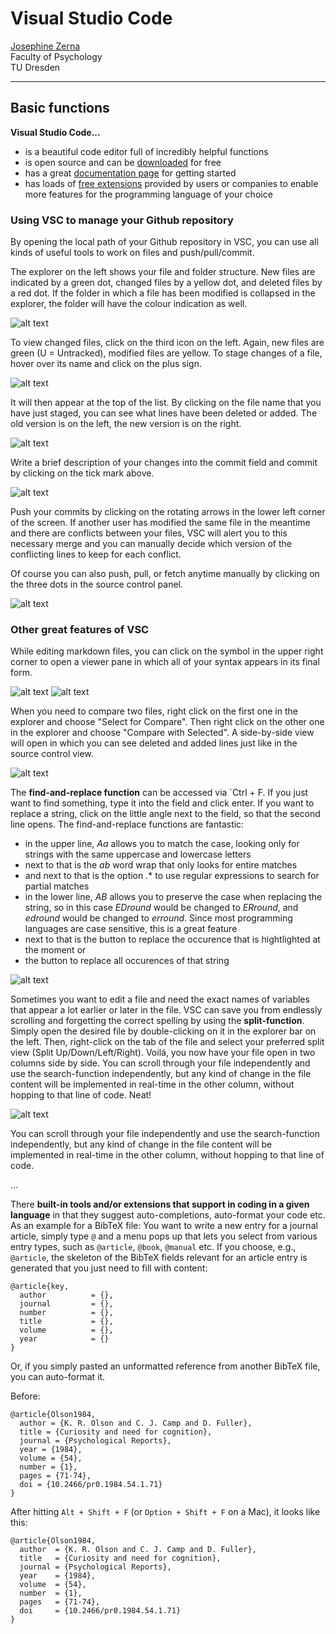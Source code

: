 # Visual Studio Code

[Josephine Zerna](mailto:josephine.zerna@tu-dresden.de)<br>
Faculty of Psychology<br>
TU Dresden

---

<!-- AS: I am not sure whether this manual is best located under Analysis/Software/ because we also use this tool for, e.g., writing articles, editing BibTeX files etc. https://tenor.com/view/we-can-discuss-that-we-can-talk-about-it-discussion-star-talk-gif-star-talk-radio-show-gif-13496462 -->   

## Basic functions

**Visual Studio Code...**

* is a beautiful code editor full of incredibly helpful functions
* is open source and can be [downloaded](https://code.visualstudio.com/download) for free
* has a great [documentation page](https://code.visualstudio.com/docs) for getting started
* has loads of [free extensions](https://marketplace.visualstudio.com/VSCode) provided by users or companies to enable more features for the programming language of your choice

### Using VSC to manage your Github repository

By opening the local path of your Github repository in VSC, you can use all kinds of useful tools to work on files and push/pull/commit.

The explorer on the left shows your file and folder structure.
New files are indicated by a green dot, changed files by a yellow dot, and deleted files by a red dot.
If the folder in which a file has been modified is collapsed in the explorer, the folder will have the colour indication as well.

![alt text](Resources/VSC_Explorer.PNG)

To view changed files, click on the third icon on the left.
Again, new files are green (U = Untracked), modified files are yellow.
To stage changes of a file, hover over its name and click on the plus sign.

![alt text](Resources/VSC_StageChanges.PNG)

It will then appear at the top of the list.
By clicking on the file name that you have just staged, you can see what lines have been deleted or added.
The old version is on the left, the new version is on the right.

![alt text](Resources/VSC_SeeChanges.PNG)

Write a brief description of your changes into the commit field and commit by clicking on the tick mark above.

![alt text](Resources/VSC_Commit.PNG)

Push your commits by clicking on the rotating arrows in the lower left corner of the screen.
If another user has modified the same file in the meantime and there are conflicts between your files, VSC will alert you to this necessary merge and you can manually decide which version of the conflicting lines to keep for each conflict.

Of course you can also push, pull, or fetch anytime manually by clicking on the three dots in the source control panel.

![alt text](Resources/VSC_Fetch.PNG)

### Other great features of VSC

While editing markdown files, you can click on the symbol in the upper right corner to open a viewer pane in which all of your syntax appears in its final form.

![alt text](Resources/VSC_Viewer.PNG)
![alt text](Resources/VSC_Viewermode.PNG)

When you need to compare two files, right click on the first one in the explorer and choose "Select for Compare".
Then right click on the other one in the explorer and choose "Compare with Selected".
A side-by-side view will open in which you can see deleted and added lines just like in the source control view.

![alt text](Resources/VSC_FileComparison.PNG)

The **find-and-replace function** can be accessed via `Ctrl + F.
If you just want to find something, type it into the field and click enter.
If you want to replace a string, click on the little angle next to the field, so that the second line opens.
The find-and-replace functions are fantastic:
* in the upper line, *Aa* allows you to match the case, looking only for strings with the same uppercase and lowercase letters
* next to that is the *ab* word wrap that only looks for entire matches
* and next to that is the option *.** to use regular expressions to search for partial matches
* in the lower line, *AB* allows you to preserve the case when replacing the string, so in this case *EDround* would be changed to *ERround*, and *edround* would be changed to *erround*. Since most programming languages are case sensitive, this is a great feature
* next to that is the button to replace the occurence that is hightlighted at the moment or
* the button to replace all occurences of that string

![alt text](Resources/VSC_Preserve.PNG)

Sometimes you want to edit a file and need the exact names of variables that appear a lot earlier or later in the file.
VSC can save you from endlessly scrolling and forgetting the correct spelling by using the **split-function**.
Simply open the desired file by double-clicking on it in the explorer bar on the left.
Then, right-click on the tab of the file and select your preferred split view (Split Up/Down/Left/Right).
Voilá, you now have your file open in two columns side by side.
You can scroll through your file independently and use the search-function independently, but any kind of change in the file content will be implemented in real-time in the other column, without hopping to that line of code.
Neat!

![alt text](Resources/VSC_Split.PNG)

You can scroll through your file independently and use the search-function independently, but any kind of change in the file content will be implemented in real-time in the other column, without hopping to that line of code.


... 

There **built-in tools and/or extensions that support in coding in a given language** in that they suggest auto-completions, auto-format your code etc. As an example for a BibTeX file: You want to write a new entry for a journal article, simply type `@` and a menu pops up that lets you select from various entry types, such as `@article`, `@book`, `@manual` etc. If you choose, e.g., `@article`, the skeleton of the BibTeX fields relevant for an article entry is generated that you just need to fill with content:

```
@article{key,
  author          = {},
  journal         = {},
  number          = {},
  title           = {},
  volume          = {},
  year            = {}
}
```

Or, if you simply pasted an unformatted reference from another BibTeX file, you can auto-format it.

Before:

```
@article{Olson1984,
  author = {K. R. Olson and C. J. Camp and D. Fuller},
  title = {Curiosity and need for cognition},
  journal = {Psychological Reports},
  year = {1984},
  volume = {54},
  number = {1},
  pages = {71-74},
  doi = {10.2466/pr0.1984.54.1.71}
}
```

After hitting `Alt + Shift + F` (or `Option + Shift + F` on a Mac), it looks like this:

```
@article{Olson1984,
  author  = {K. R. Olson and C. J. Camp and D. Fuller},
  title   = {Curiosity and need for cognition},
  journal = {Psychological Reports},
  year    = {1984},
  volume  = {54},
  number  = {1},
  pages   = {71-74},
  doi     = {10.2466/pr0.1984.54.1.71}
}
```
